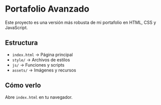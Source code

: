 # Portafolio Avanzado

Este proyecto es una versión más robusta de mi portafolio en HTML, CSS y JavaScript.

## Estructura
- `index.html` → Página principal
- `style/` → Archivos de estilos
- `js/` → Funciones y scripts
- `assets/` → Imágenes y recursos

## Cómo verlo
Abre `index.html` en tu navegador.
